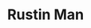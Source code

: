 ---
title: "Rustin Man"
summary: "None"
image: "rustin-man.jpg"
apple_music_artist_url: "https://music.apple.com/gb/artist/rustin-man/5544688"
wikipedia_url: "none"
---
